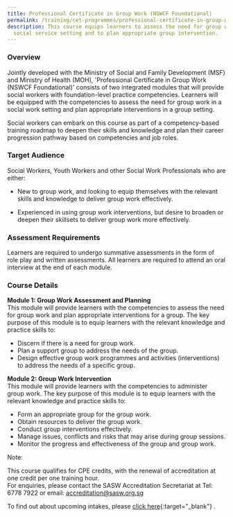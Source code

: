 ```yaml
---
title: Professional Certificate in Group Work (NSWCF Foundational)
permalink: /training/cet-programmes/professional-certificate-in-group-work-(nswcf-foundational)/
description: This course equips learners to assess the need for group work in a
  social service setting and to plan appropriate group intervention.
---
```



### **Overview**

Jointly developed with the Ministry of Social and Family Development (MSF) and Ministry of Health (MOH), 'Professional Certificate in Group Work (NSWCF Foundational)' consists of two integrated modules that will provide social workers with foundation-level practice competencies. Learners will be equipped with the competencies to assess the need for group work in a social work setting and plan appropriate interventions in a group setting.  

Social workers can embark on this course as part of a competency-based training roadmap to deepen their skills and knowledge and plan their career progression pathway based on competencies and job roles.  
  
### **Target Audience**  

Social Workers, Youth Workers and other Social Work Professionals who are either:

-	New to group work, and looking to equip themselves with the relevant skills and knowledge to deliver group work effectively.

-	Experienced in using group work interventions, but desire to broaden or deepen their skillsets to deliver group work more effectively.

### **Assessment Requirements**

Learners are required to undergo summative assessments in the form of role play and written assessments. All learners are required to attend an oral interview at the end of each module.

### **Course Details**

**Module 1: Group Work Assessment and Planning**  
This module will provide learners with the competencies to assess the need for group work and plan appropriate interventions for a group. The key purpose of this module is to equip learners with the relevant knowledge and practice skills to:

-   Discern if there is a need for group work.
-   Plan a support group to address the needs of the group.
-   Design effective group work programmes and activities (interventions) to address the needs of a specific group.

**Module 2: Group Work Intervention**  
This module will provide learners with the competencies to administer group work. The key purpose of this module is to equip learners with the relevant knowledge and practice skills to:

-   Form an appropriate group for the group work.
-   Obtain resources to deliver the group work.
-   Conduct group interventions effectively.
- Manage issues, conflicts and risks that may arise during group sessions.
- Monitor the progress and effectiveness of the group and group work.

Note:    

This course qualifies for CPE credits, with the renewal of accreditation at one credit per one training hour.  
For enquiries, please contact the SASW Accreditation Secretariat at Tel: 6778 7922 or email: <accreditation@sasw.org.sg> 
  
To find out about upcoming intakes, please  [click here](https://e-services.ncss.gov.sg/Training/Course/TemplateSearch?Keyword=Professional+Certificate+in+Group+Work){:target="_blank"}   .
